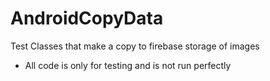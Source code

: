 # AndroidCopyData

Test Classes that make a copy to firebase storage of images

- All code is only for testing and is not run perfectly
